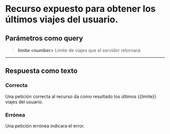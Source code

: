 # Recurso expuesto para obtener los últimos viajes del usuario.
## Parámetros como query
> **limite \<number>** Limite de viajes que el servidor retornará.
---------
## Respuesta como texto
### Correcta
Una petición correcta al recurso da como resultado los últimos {{limite}} viajes del usuario.
### Errónea
Una petición errónea indicara el error.